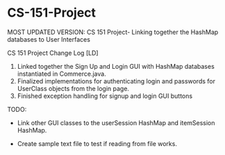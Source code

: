 # CS-151-Project
MOST UPDATED VERSION: CS 151 Project- Linking together the HashMap databases to User Interfaces

CS 151 Project Change Log [LD]

1. Linked together the Sign Up and Login GUI with HashMap databases instantiated in Commerce.java. 
2. Finalized implementations for authenticating login and passwords for UserClass objects from the login page.
3. Finished exception handling for signup and login GUI buttons 

TODO:

- Link other GUI classes to the userSession HashMap and itemSession HashMap.

- Create sample text file to test if reading from file works. 
